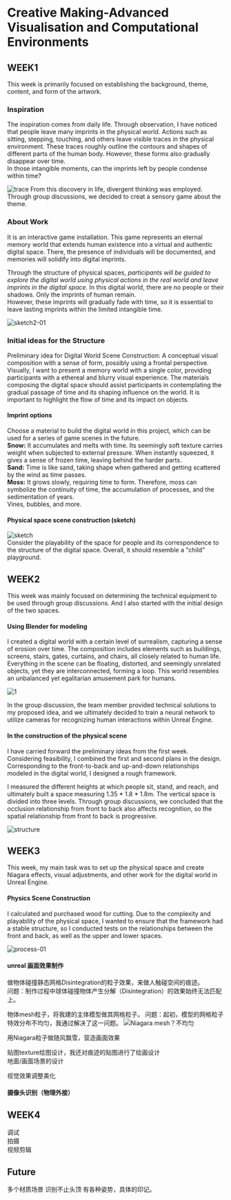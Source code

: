 # Creative Making-Advanced Visualisation and Computational Environments
## WEEK1
This week is primarily focused on establishing the background, theme, content, and form of the artwork.

### Inspiration  
The inspiration comes from daily life. Through observation, I have noticed that people leave many imprints in the physical world. Actions such as sitting, stepping, touching, and others leave visible traces in the physical environment. These traces roughly outline the contours and shapes of different parts of the human body. However, these forms also gradually disappear over time.  
In those intangible moments, can the imprints left by people condense within time?  

![trace](https://github.com/YirenWA/Creative-Making-Advanced-Visualisation-and-Computational-Environments/assets/119879041/c80dc11d-3893-411c-942d-ddccc92b23a0)
From this discovery in life, divergent thinking was employed. Through group discussions, we decided to creat  a sensory game about the theme.  

### About Work  
It is an interactive game installation. This game represents an eternal memory world that extends human existence into a virtual and authentic digital space. There, the presence of individuals will be documented, and memories will solidify into digital imprints.  

Through the structure of physical spaces, _participants will be guided to explore the digital world using physical actions in the real world and leave imprints in the digital space._ In this digital world, there are no people or their shadows. Only the imprints of human remain.  
However, these imprints will gradually fade with time, so it is essential to leave lasting imprints within the limited intangible time.  

![sketch2-01](https://github.com/YirenWA/Creative-Making-Advanced-Visualisation-and-Computational-Environments/assets/119879041/97249aec-e613-4fab-beac-45d81dff4981)

### Initial ideas for the Structure
Preliminary idea for Digital World Scene Construction: A conceptual visual composition with a sense of form, possibly using a frontal perspective. Visually, I want to present a memory world with a single color, providing participants with a ethereal and blurry visual experience.
The materials composing the digital space should assist participants in contemplating the gradual passage of time and its shaping influence on the world. It is important to highlight the flow of time and its impact on objects.    

#### Imprint options  
Choose a material to build the digital world in this project, which can be used for a series of game scenes in the future.   
__Snow:__ It accumulates and melts with time. Its seemingly soft texture carries weight when subjected to external pressure. When instantly squeezed, it gives a sense of frozen time, leaving behind the harder parts.  
__Sand:__ Time is like sand, taking shape when gathered and getting scattered by the wind as time passes.  
__Moss:__ It grows slowly, requiring time to form. Therefore, moss can symbolize the continuity of time, the accumulation of processes, and the sedimentation of years.  
Vines, bubbles, and more.  

#### Physical space scene construction (sketch)  

![sketch](https://github.com/YirenWA/Creative-Making-Advanced-Visualisation-and-Computational-Environments/assets/119879041/cf93bea0-e938-4b49-b10b-13644af1e356)  
Consider the playability of the space for people and its correspondence to the structure of the digital space. Overall, it should resemble a "child" playground.  


## WEEK2
This week was mainly focused on determining the technical equipment to be used through group discussions. And I also started with the initial design of the two spaces.   

#### Using Blender for modeling  
I created a digital world with a certain level of surrealism, capturing a sense of erosion over time. The composition includes elements such as buildings, screens, stairs, gates, curtains, and chairs, all closely related to human life. Everything in the scene can be floating, distorted, and seemingly unrelated objects, yet they are interconnected, forming a loop. This world resembles an unbalanced yet egalitarian amusement park for humans.  

![1](https://github.com/YirenWA/Creative-Making-Advanced-Visualisation-and-Computational-Environments/assets/119879041/9ab3f174-15e7-484a-8d7a-ad260e60d35e)

In the group discussion, the team member provided technical solutions to my proposed idea, and we ultimately decided to train a neural network to utilize cameras for recognizing human interactions within Unreal Engine.  

#### In the construction of the physical scene  
I have carried forward the preliminary ideas from the first week. Considering feasibility, I combined the first and second plans in the design. Corresponding to the front-to-back and up-and-down relationships modeled in the digital world, I designed a rough framework.

I measured the different heights at which people sit, stand, and reach, and ultimately built a space measuring 1.35 * 1.8 * 1.8m. The vertical space is divided into three levels. Through group discussions, we concluded that the occlusion relationship from front to back also affects recognition, so the spatial relationship from front to back is progressive.  

![structure](https://github.com/YirenWA/Creative-Making-Advanced-Visualisation-and-Computational-Environments/assets/119879041/744fef88-2d98-4f94-a036-de2fdc246bd3)
 

## WEEK3
This week, my main task was to set up the physical space and create Niagara effects, visual adjustments, and other work for the digital world in Unreal Engine.  

#### Physics Scene Construction  
I calculated and purchased wood for cutting. Due to the complexity and playability of the physical space, I wanted to ensure that the framework had a stable structure, so I conducted tests on the relationships between the front and back, as well as the upper and lower spaces.   

![process-01](https://github.com/YirenWA/Creative-Making-Advanced-Visualisation-and-Computational-Environments/assets/119879041/028f0b38-cee0-4e04-88d5-63d23ca4274e)
  
#### unreal 画面效果制作  
做物体碰撞静态网格Disintegration的粒子效果，来做人触碰空间的痕迹。  
问题：制作过程中球体碰撞物体产生分解（Disintegration）的效果始终无法匹配上。  

物体mesh粒子，将我建的主体模型做其网格粒子。
问题：起初，模型的网格粒子特效分布不均匀，我通过解决了这一问题。 
![Niagara mesh？不均匀](https://github.com/YirenWA/Creative-Making-Advanced-Visualisation-and-Computational-Environments/assets/119879041/8cc0b26e-cca7-4f08-bdf3-4d5d3321b207)

用Niagara粒子做随风飘雪，营造画面效果

贴图texture绘图设计，我还对痕迹的贴图进行了绘画设计  
地面/画面场景的设计    

视觉效果调整美化

#### 摄像头识别（物理外接）

## WEEK4
调试  
拍摄  
视频剪辑

## Future
多个材质场景
识别不止头顶
有各种姿势，具体的印记。
